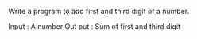 Write a program to add first and third digit of a number.

Input : A number
Out put : Sum of first and third digit